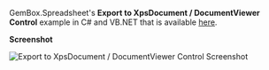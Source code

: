GemBox.Spreadsheet's **Export to XpsDocument / DocumentViewer Control** example in C# and VB.NET that is available [here](https://www.gemboxsoftware.com/spreadsheet/examples/excel-xpsdocument-wpf/5201).

**Screenshot**


![Export to XpsDocument / DocumentViewer Control Screenshot](https://www.gemboxsoftware.com/Spreadsheet/Examples/Content/WPF/ExporttoXpsDocument_DocumentViewerControl/ExportToXpsDocumentSource.png)